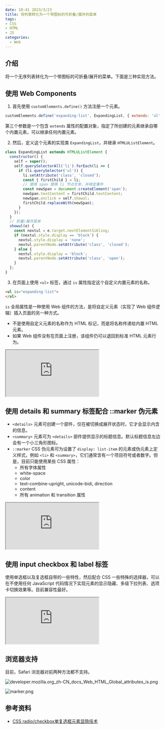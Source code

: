 ```yaml
---
date: 18:41 2023/3/23
title: 将列表转化为一个带图标的可折叠/展开的菜单
tags:
- CSS
- HTML
- JS
categories:  - Web
---
```

## 介绍
将一个无序列表转化为一个带图标的可折叠/展开的菜单。下面是三种实现方法。

## 使用 Web Components
1. 首先使用 `customElements.define()` 方法注册一个元素。
```js
customElements.define('expanding-list', ExpandingList, { extends: 'ul' });
```
第三个参数是一个包含 `extends` 属性的配置对象，指定了所创建的元素继承自哪个内置元素，可以继承任何内置元素。

2. 然后，定义这个元素的实现类 `ExpandingList`，并继承 `HTMLUListElement`。
```js
class ExpandingList extends HTMLUListElement {
  constructor() {
    self = super();
    self.querySelectorAll('li').forEach(li => {
      if (li.querySelector('ul')) {
        li.setAttribute('class', 'closed');
        const { firstChild } = li;
        // 使用 span 替换 li 节点文本，并绑定事件
        const newSpan = document.createElement('span');
        newSpan.textContent = firstChild.textContent;
        newSpan.onclick = self.showul;
        firstChild.replaceWith(newSpan);
      }
    });
  }
  // 折叠/展开菜单
  showul(e) {
    const nextul = e.target.nextElementSibling;
    if (nextul.style.display == 'block') {
      nextul.style.display = 'none';
      nextul.parentNode.setAttribute('class', 'closed');
    } else {
      nextul.style.display = 'block';
      nextul.parentNode.setAttribute('class', 'open');
    }
  };
}
```

3. 在页面上使用 `<ul>` 标签，通过 `is` 属性指定这个自定义内置元素的名称。
```html
<ul is="expanding-list">
</ul>
```
`is` 全局属性是一种使用 Web 组件的方法，是将自定义元素（实现了 Web 组件逻辑）插入页面的另一种方式。
- 不是使用自定义元素的名称作为 HTML 标记，而是将名称传递给内置 HTML 元素。
- 如果 Web 组件没有在页面上注册，该组件仍可以退回到标准 HTML 元素行为。

<iframe src="https://code.juejin.cn/pen/7156825074647957518"></iframe>

## 使用 details 和 summary 标签配合 ::marker 伪元素
- `<details>` 元素可创建一个部件，仅在被切换成展开状态时，它才会显示内含的信息。
- `<summary>` 元素可为 `<details>` 部件提供显示的标题信息。默认标题信息左边会有一个小三角形图标。
- `::marker` CSS 伪元素可为设置了 `display: list-item` 的元素或伪元素上定义样式，例如 `<li>` 和 `<summary>`，它们通常含有一个项目符号或者数字。但是，目前只能使用某些 CSS 属性：
    - 所有字体属性
    - white-space
    - color
    - text-combine-upright, unicode-bidi, direction
    - content
    - 所有 animation 和 transition 属性

<iframe src="https://code.juejin.cn/pen/7156829659248721951"></iframe>

## 使用 input checkbox 和 label 标签
使用单选框以及复选框自带的一些特性，然后配合 CSS 一些特殊的选择器，可以在不使用任何 JavaScript 代码情况下实现元素的显示隐藏、多级下拉列表、选项卡切换效果等。目前兼容性最好。

<iframe src="https://code.juejin.cn/pen/7156830830696857630"></iframe>

## 浏览器支持
目前，Safari 浏览器对前两种方法都不支持。

![developer.mozilla.org_zh-CN_docs_Web_HTML_Global_attributes_is.png](https://p6-juejin.byteimg.com/tos-cn-i-k3u1fbpfcp/800ea9a32ac745acb81e29c3a2abac61~tplv-k3u1fbpfcp-watermark.image?)

![marker.png](https://p1-juejin.byteimg.com/tos-cn-i-k3u1fbpfcp/96bf2c92f9524f8780d22ea77ef580d3~tplv-k3u1fbpfcp-watermark.image?)

## 参考资料
- [CSS radio/checkbox单复选框元素显隐技术](https://www.zhangxinxu.com/wordpress/2012/01/css-css3-selector-element-display-tab-listdown/)